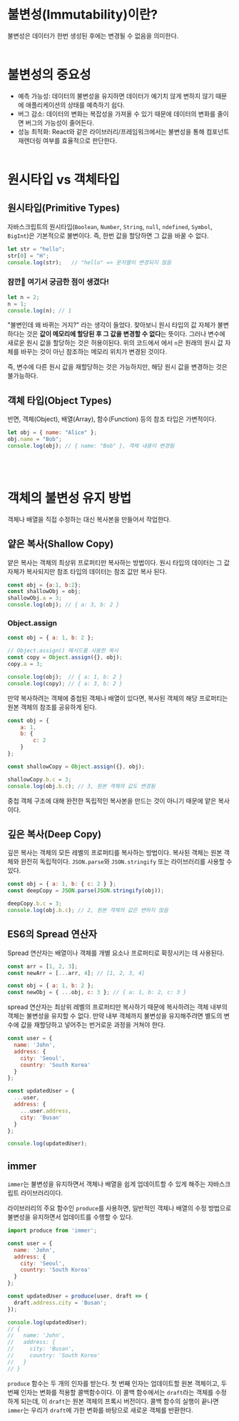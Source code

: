 # 불변성(Immutability)이란?
불변성은 데이터가 한번 생성된 후에는 변경될 수 없음을 의미한다.</br></br>

# 불변성의 중요성
- 예측 가능성: 데이터의 불변성을 유지하면 데이터가 예기치 않게 변하지 않기 때문에 애플리케이션의 상태를 예측하기 쉽다.
- 버그 감소: 데이터의 변화는 복잡성을 가져올 수 있기 때문에 데이터의 변화를 줄이면 버그의 가능성이 줄어든다.
- 성능 최적화: React와 같은 라이브러리/프레임워크에서는 불변성을 통해 컴포넌트 재렌더링 여부를 효율적으로 판단한다.</br></br>


# 원시타입 vs 객체타입
## 원시타입(Primitive Types)
자바스크립트의 원시타입(`Boolean`, `Number`, `String`, `null`, `ndefined`, `Symbol`, `BigInt`)은 기본적으로 불변이다. 즉, 한번 값을 할당하면 그 값을 바꿀 수 없다.

```javascript
let str = "hello";
str[0] = "H";
console.log(str);	// "hello" => 문자열이 변경되지 않음
```

### 잠깐🤚 여기서 궁금한 점이 생겼다!
```javascript
let n = 2;
n = 1;
console.log(n);	// 1
```
"불변인데 왜 바뀌는 거지?" 라는 생각이 들었다.
찾아보니 원시 타입의 값 자체가 불변하다는 것은 **값이 메모리에 할당된 후 그 값을 변경할 수 없다**는 뜻이다. 그러나 변수에 새로운 원시 값을 할당하는 것은 허용이된다. 위의 코드에서 에서 `n`은 원래의 원시 값 자체를 바꾸는 것이 아닌 참조하는 메모리 위치가 변경된 것이다.

즉, 변수에 다른 원시 값을 재할당하는 것은 가능하지만, 해당 원시 값을 변경하는 것은 불가능하다.

## 객체 타입(Object Types)
반면, 객체(Object), 배열(Array), 함수(Function) 등의 참조 타입은 가변적이다.
```javascript
let obj = { name: "Alice" };
obj.name = "Bob";
console.log(obj); // { name: "Bob" }, 객체 내용이 변경됨
```
</br></br>

# 객체의 불변성 유지 방법
객체나 배열을 직접 수정하는 대신 복사본을 만들어서 작업한다.

## 얕은 복사(Shallow Copy)

얕은 복사는 객체의 최상위 프로퍼티만 복사하는 방법이다. 
원시 타입의 데이터는 그 값 자체가 복사되지만 참조 타입의 데이터는 참조 값만 복사 된다.

```javascript
const obj = {a:1, b:2};
const shallowObj = obj;
shallowObj.a = 3;
console.log(obj); // { a: 3, b: 2 }
```
### Object.assign
```javascript
const obj = { a: 1, b: 2 };

// Object.assign() 메서드를 사용한 복사
const copy = Object.assign({}, obj);
copy.a = 3;

console.log(obj);  // { a: 1, b: 2 }
console.log(copy); // { a: 3, b: 2 }
```

만약 복사하려는 객체에 중첩된 객체나 배열이 있다면, 복사된 객체의 해당 프로퍼티는 원본 객체의 참조를 공유하게 된다.

```javascript
const obj = {
    a: 1,
    b: {
        c: 2
    }
};

const shallowCopy = Object.assign({}, obj);

shallowCopy.b.c = 3;
console.log(obj.b.c); // 3, 원본 객체의 값도 변경됨

```
중첩 객체 구조에 대해 완전한 독립적인 복사본을 만드는 것이 아니기 때문에 얕은 복사이다.

## 깊은 복사(Deep Copy)
깊은 복사는 객체의 모든 레벨의 프로퍼티를 복사하는 방법이다. 복사된 객체는 원본 객체와 완전히 독립적이다. `JSON.parse`와 `JSON.stringify` 또는 라이브러리를 사용할 수 있다.

```javascript
const obj = { a: 1, b: { c: 2 } };
const deepCopy = JSON.parse(JSON.stringify(obj));

deepCopy.b.c = 3;
console.log(obj.b.c); // 2, 원본 객체의 값은 변하지 않음
```

## ES6의 Spread 연산자
Spread 연산자는 배열이나 객체를 개별 요소나 프로퍼티로 확장시키는 데 사용된다.
```javascript
const arr = [1, 2, 3];
const newArr = [...arr, 4]; // [1, 2, 3, 4]

const obj = { a: 1, b: 2 };
const newObj = { ...obj, c: 3 }; // { a: 1, b: 2, c: 3 }
```

spread 연산자는 최상위 레벨의 프로퍼티만 복사하기 때문에 복사하려는 객체 내부의 객체는 불변성을 유지할 수 없다. 만약 내부 객체까지 불변성을 유지해주려면 별도의 변수에 값을 재할당하고 넣어주는 번거로운 과정을 거쳐야 한다.
```javascript
const user = {
  name: 'John',
  address: {
    city: 'Seoul',
    country: 'South Korea'
  }
};

const updatedUser = {
  ...user,
  address: {
    ...user.address,
    city: 'Busan'
  }
};

console.log(updatedUser);
```
## immer
`immer`는 불변성을 유지하면서 객체나 배열을 쉽게 업데이트할 수 있게 해주는 자바스크립트 라이브러리이다.

라이브러리의 주요 함수인 `produce`를 사용하면, 일반적인 객체나 배열의 수정 방법으로 불변성을 유지하면서 업데이트를 수행할 수 있다.


```javascript
import produce from 'immer';

const user = {
  name: 'John',
  address: {
    city: 'Seoul',
    country: 'South Korea'
  }
};

const updatedUser = produce(user, draft => {
  draft.address.city = 'Busan';
});

console.log(updatedUser);
// {
//   name: 'John',
//   address: {
//     city: 'Busan',
//     country: 'South Korea'
//   }
// }

```

`produce` 함수는 두 개의 인자를 받는다. 첫 번째 인자는 업데이트할 원본 객체이고, 두번째 인자는 변화를 적용할 콜백함수이다. 이 콜백 함수에서는 `draft`라는 객체를 수정하게 되는데, 이 `draft`는 원본 객체의 프록시 버전이다. 콜백 함수의 실행이 끝나면 `immer`는 우리가 `draft`에 가한 변화를 바탕으로 새로운 객체를 반환한다.
